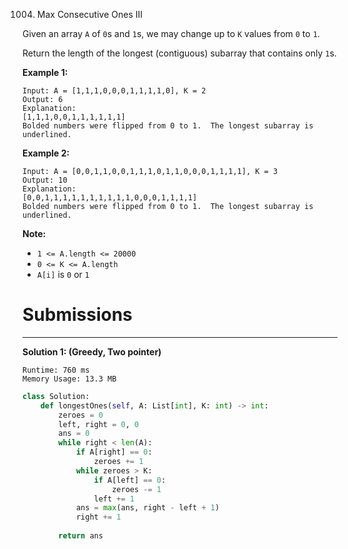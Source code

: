 1004. Max Consecutive Ones III

Given an array `A` of `0`s and `1`s, we may change up to `K` values from `0` to `1`.

Return the length of the longest (contiguous) subarray that contains only `1`s. 

 

**Example 1:**
```
Input: A = [1,1,1,0,0,0,1,1,1,1,0], K = 2
Output: 6
Explanation: 
[1,1,1,0,0,1,1,1,1,1,1]
Bolded numbers were flipped from 0 to 1.  The longest subarray is underlined.
```

**Example 2:**
```
Input: A = [0,0,1,1,0,0,1,1,1,0,1,1,0,0,0,1,1,1,1], K = 3
Output: 10
Explanation: 
[0,0,1,1,1,1,1,1,1,1,1,1,0,0,0,1,1,1,1]
Bolded numbers were flipped from 0 to 1.  The longest subarray is underlined.
```

**Note:**

* `1 <= A.length <= 20000`
* `0 <= K <= A.length`
* `A[i]` is `0` or `1`

# Submissions
---
**Solution 1: (Greedy, Two pointer)**
```
Runtime: 760 ms
Memory Usage: 13.3 MB
```
```python
class Solution:
    def longestOnes(self, A: List[int], K: int) -> int:
        zeroes = 0
        left, right = 0, 0
        ans = 0
        while right < len(A):
            if A[right] == 0:
                zeroes += 1
            while zeroes > K:
                if A[left] == 0:
                    zeroes -= 1
                left += 1
            ans = max(ans, right - left + 1)
            right += 1
        
        return ans
```
